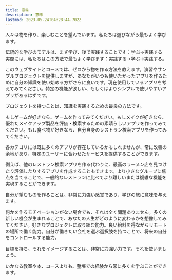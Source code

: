 ```yaml
---
title: 意味
description: 意味
lastmod: 2023-05-24T04:28:44.702Z
---
```


人々は物を作り、楽しむことを望んでいます。私たちは遊びながら最もよく学びます。

伝統的な学びのモデルは、まず学び、後で実践することです：学ぶ→実践する
実際には、私たちはこの方法で最もよく学びます：実践する→学ぶ→実践する。

このウェブサイトとコースでは、ゼロから物を作る方法を教えます。演習やサンプルプロジェクトを提供しますが、あなたがいつも使いたかったアプリを作るために自分の知識を使い始める方がさらに良いです。現在使用しているアプリを考えてみてください。特定の機能が欲しい、もしくはよりシンプルで使いやすいアプリがあるはずです。

プロジェクトを持つことは、知識を実践するための最良の方法です。

もしゲームが好きなら、ゲームを作ってみてください。もしメイクが好きなら、優れたメイクアップ製品を評価・検索するための素晴らしいアプリを作ってみてください。もし食べ物が好きなら、自分自身のレストラン検索アプリを作ってみてください。

各カテゴリには既に多くのアプリが存在しているかもしれませんが、常に改善の余地があり、特定のユーザーに合わせたサービスを提供することができます。

例えば、他のレストラン検索アプリを作る代わりに、最高のラーメン店を見つけたり評価したりするアプリを作成することもできます。より小さなグループに焦点を当てることで、一般的なレストランに比べてより難しいまたは複雑な機能を実現することができます。

自分が望むものを作ることは、非常に力強い感覚であり、学びの旅に意味を与えます。

何かを作るモチベーションがない場合でも、それは全く問題ありません。多くの新しい機会が生まれることで、あなたの人生がどのように変わるかを想像してみてください。好きなプロジェクトに取り組む能力。良い給料を得ながらリモートの場所で働く能力。自分が働きたい会社を選ぶ選択肢を持つことで、将来の自分をコントロールする能力。

目標を持ち、それをイメージすることは、非常に力強い力です。それを使いましょう。

いかなる教室や本、コースよりも、塹壕での経験から常に多くを学ぶことができます。